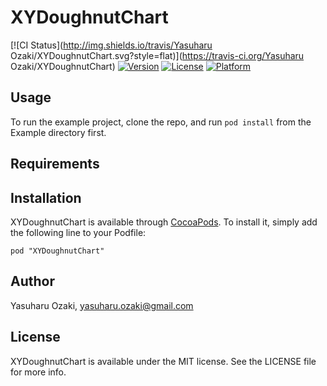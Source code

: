 # XYDoughnutChart

[![CI Status](http://img.shields.io/travis/Yasuharu Ozaki/XYDoughnutChart.svg?style=flat)](https://travis-ci.org/Yasuharu Ozaki/XYDoughnutChart)
[![Version](https://img.shields.io/cocoapods/v/XYDoughnutChart.svg?style=flat)](http://cocoadocs.org/docsets/XYDoughnutChart)
[![License](https://img.shields.io/cocoapods/l/XYDoughnutChart.svg?style=flat)](http://cocoadocs.org/docsets/XYDoughnutChart)
[![Platform](https://img.shields.io/cocoapods/p/XYDoughnutChart.svg?style=flat)](http://cocoadocs.org/docsets/XYDoughnutChart)

## Usage

To run the example project, clone the repo, and run `pod install` from the Example directory first.

## Requirements

## Installation

XYDoughnutChart is available through [CocoaPods](http://cocoapods.org). To install
it, simply add the following line to your Podfile:

    pod "XYDoughnutChart"

## Author

Yasuharu Ozaki, yasuharu.ozaki@gmail.com

## License

XYDoughnutChart is available under the MIT license. See the LICENSE file for more info.


